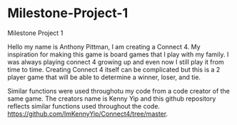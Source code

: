 # Milestone-Project-1
Milestone Project 1

Hello my name is Anthony Pittman, I am creating a Connect 4. My inspiration for making this game is board games that I play with my family. I was always playing connect 4 growing up and even now I still play it from time to time. Creating Connect 4 itself can be complicated but this is a 2 player game that will be able to determine a winner, loser, and tie. 

Similar functions were used throughotu my code from a code creator of the same game. The creators name is Kenny Yip and this github repository reflects similar functions used throughout the code. https://github.com/ImKennyYip/Connect4/tree/master. 